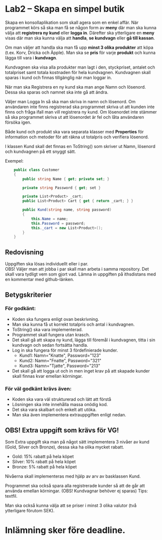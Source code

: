 # Lab2 – Skapa en simpel butik

Skapa en konsollaplikation som skall agera som en enkel affär.
När programmet körs så ska man få se någon form av **meny** där man ska kunna välja att **registrera ny kund** eller **logga in**. Därefter ska ytterligare en **meny** visas där man ska kunna välja att **handla**, **se kundvagn** eller **gå till kassan**. 

Om man väljer att handla ska man få upp **minst 3 olika** **produkter** att köpa (t.ex. Korv, Dricka och Äpple). Man ska se **pris** för varje **produkt** och kunna lägga till vara i **kundvagn**. 

Kundvagnen ska visa alla produkter man lagt i den, styckpriset, antalet och totalpriset samt totala kostnaden för hela kundvagnen.
Kundvagnen skall sparas i kund och finnas tillgänglig när man loggar in.

När man ska Registrera en ny kund ska man ange Namn och lösenord. Dessa ska sparas och namnet ska inte gå att ändra.

Väljer man Logga In så ska man skriva in namn och lösenord. Om användaren inte finns registrerad ska programmet skriva ut att kunden inte finns och fråga ifall man vill registrera ny kund. Om lösenordet inte stämmer så ska programmet skriva ut att lösenordet är fel och låta användaren försöka igen.

Både kund och produkt ska vara separata klasser med **Properties** för information och metoder för att räkna ut totalpris och verifiera lösenord.

I klassen Kund skall det finnas en ToString() som skriver ut Namn, lösenord och kundvagnen på ett snyggt sätt.

Exempel:
```cs
    public class Customer 
    {
        public string Name { get; private set; }

        private string Password { get; set }

        private List<Product> _cart;
        public List<Product> Cart { get { return _cart; } }

        public Kund(string name, string password)
        {
            this.Name = name;
            this.Password = password;
            this._cart = new List<Product>();
        }
    }
```

## Redovisning
Uppgiften ska lösas individuellt eller i par. </br>
OBS! Väljer man att jobba i par skall man arbeta i samma repository.
Det skall vara tydligt vem som gjort vad.
Lämna in uppgiften på ithsdistans med en kommentar med github-länken. </br>

## Betygskriterier 
### För godkänt:
* Koden ska fungera enligt ovan beskrivning.
* Man ska kunna få ut korrekt totalpris och antal i kundvagnen. 
* ToString() ska vara implementerad.
* Programmet skall fungera utan krasch.
* Det skall gå att skapa ny kund, lägga till föremål i kundvagnen, titta i sin kundvagn och sedan fortsätta handla.
* Log in ska fungera för minst 3 fördefinierade kunder.
  * Kund1: Namn="Knatte", Password="123"
  * Kund2: Namn="Fnatte", Password="321"
  * Kund3: Namn="Tjatte", Password="213"
* Det skall gå att logga ut och in men inget krav på att skapade kunder skall finnas kvar emellan körningar.
### För väl godkänt krävs även:
* Koden ska vara väl strukturerad och lätt att förstå
* Lösningen ska inte innehålla massa onödig kod.
* Det ska vara skalbart och enkelt att utöka.
* Man ska även implementera extrauppgiften enligt nedan. 

## OBS! Extra uppgift som krävs för VG! 

Som Extra uppgift ska man på något sätt implementera 3 nivåer av kund (Gold, Silver och Bronze), dessa ska ha olika mycket rabatt. 

* Gold: 15% rabatt på hela köpet
* Silver: 10% rabatt på hela köpet
* Bronze: 5% rabatt på hela köpet

Nivåerna skall implementeras med hjälp av arv av basklassen Kund.

Programmet ska också spara alla registrerade kunder så att de går att använda emellan körningar. (OBS! Kundvagnar behöver ej sparas) Tips: textfil.

Man ska också kunna välja att se priser i minst 3 olika valutor (två ytterligare förutom SEK).


# Inlämning sker före deadline.
